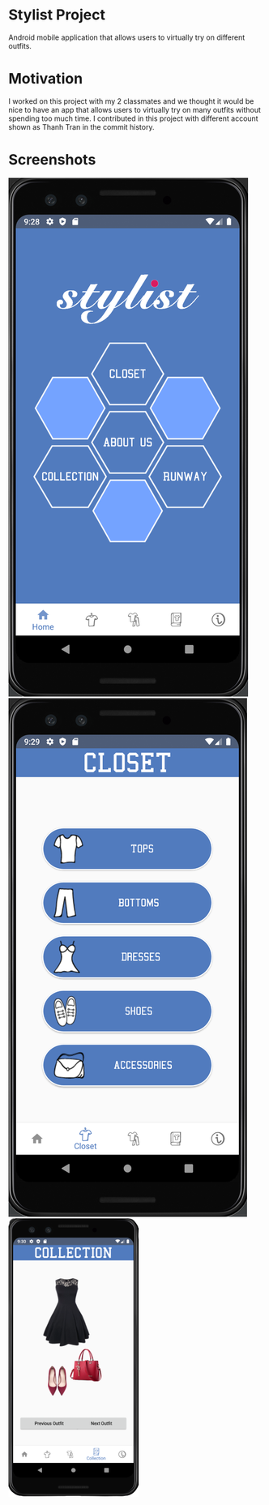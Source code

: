 # Stylist Project

Android mobile application that allows users to virtually try on different outfits.

# Motivation

I worked on this project with my 2 classmates and we thought it would be nice to have an app that allows users to virtually try on many outfits without spending too much time. I contributed in this project with different account shown as Thanh Tran in the commit history.

# Screenshots

![Home screen](./screenshots/homescreen.png)
![Closet screen](./screenshots/closetscreen.png)
![Collection screen](./screenshots/collectionscreen.png)